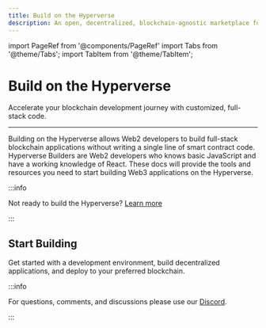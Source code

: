 ```yaml
---
title: Build on the Hyperverse
description: An open, decentralized, blockchain-agnostic marketplace for composable smart contracts
---
```


import PageRef from '@components/PageRef'
import Tabs from '@theme/Tabs';
import TabItem from '@theme/TabItem';

# Build on the Hyperverse

Accelerate your blockchain development journey with customized, full-stack code.

---

Building on the Hyperverse allows Web2 developers to build full-stack blockchain applications without writing a single line of smart contract code. Hyperverse Builders are Web2 developers who knows basic JavaScript and have a working knowledge of React. These docs will provide the tools and resources you need to start building Web3 applications on the Hyperverse.

:::info

Not ready to build the Hyperverse? [Learn more](../basics/welcome.md)

:::

## Start Building

Get started with a development environment, build decentralized applications, and deploy to your preferred blockchain.

<PageRef url="environment" pageName="Environment Overview" />
<PageRef url="blockchain/overview" pageName="Deploy to a Blockchain" />
<PageRef url="dapp/overview" pageName="Build a dApp" />

:::info

For questions, comments, and discussions please use our [Discord](https://discord.com/invite/uqecGxg).

:::
